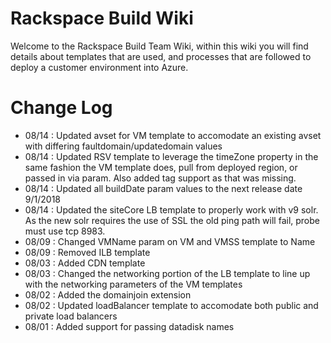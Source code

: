 # Rackspace Build Wiki
Welcome to the Rackspace Build Team Wiki, within this wiki you will find details about templates that are used, and processes that are followed to deploy a customer environment into Azure.

# Change Log
- 08/14 : Updated avset for VM template to accomodate an existing avset with differing faultdomain/updatedomain values
- 08/14 : Updated RSV template to leverage the timeZone property in the same fashion the VM template does, pull from deployed region, or passed in via param. Also added tag support as that was missing.
- 08/14 : Updated all buildDate param values to the next release date 9/1/2018
- 08/14 : Updated the siteCore LB template to properly work with v9 solr.  As the new solr requires the use of SSL the old ping path will fail, probe must use tcp 8983.
- 08/09 : Changed VMName param on VM and VMSS template to Name
- 08/09 : Removed ILB template
- 08/03 : Added CDN template
- 08/03 : Changed the networking portion of the LB template to line up with the networking parameters of the VM templates
- 08/02 : Added the domainjoin extension
- 08/02 : Updated loadBalancer template to accomodate both public and private load balancers
- 08/01 : Added support for passing datadisk names

